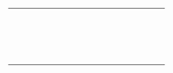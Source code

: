   |   |    |   |   |   |   |   |   |   |   |   |   |   |   |   |   |   |   |   |   |  
--|---|---|---|---|---|---|---|---|---|---|---|---|---|---|---|---|---|---|--
  |   |   |   |   |   |   |   |   |   |   |   |   |   |   |   |   |   |   |  
  |   |   |   |   |   |   |   |   |   |   |   |   |   |   |   |   |   |   |  
  |   |   |   |   |   |   |   |   |   |   |   |   |   |   |   |   |   |   |  
  |   |   |   |   |   |   |   |   |   |   |   |   |   |   |   |   |   |   |  
  |   |   |   |   |   |   |   |   |   |   |   |   |   |   |   |   |   |   |  
  |   |   |   |   |   |   |   |   |   |   |   |   |   |   |   |   |   |   |  
  |   |   |   |   |   |   |   |   |   |   |   |   |   |   |   |   |   |   |  
  |   |   |   |   |   |   |   |   |   |   |   |   |   |   |   |   |   |   |  
  |   |   |   |   |   |   |   |   |   |   |   |   |   |   |   |   |   |   |  
  |   |   |   |   |   |   |   |   |   |   |   |   |   |   |   |   |   |   |  
  |   |   |   |   |   |   |   |   |   |   |   |   |   |   |   |   |   |   |  
  |   |   |   |   |   |   |   |   |   |   |   |   |   |   |   |   |   |   |  
  |   |   |   |   |   |   |   |   |   |   |   |   |   |   |   |   |   |   |  
  |   |   |   |   |   |   |   |   |   |   |   |   |   |   |   |   |   |   |  
  |   |   |   |   |   |   |   |   |   |   |   |   |   |   |   |   |   |   |  
  |   |   |   |   |   |   |   |   |   |   |   |   |   |   |   |   |   |   |  
  |   |   |   |   |   |   |   |   |   |   |   |   |   |   |   |   |   |   |  
  |   |   |   |   |   |   |   |   |   |   |   |   |   |   |   |   |   |   |  
  |   |   |   |   |   |   |   |   |   |   |   |   |   |   |   |   |   |   |  
